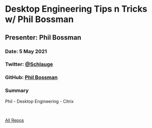 # Desktop Engineering Tips n Tricks w/ Phil Bossman

## Presenter: Phil Bossman

### Date: 5 May 2021

### Twitter: [@Schlauge](https://twitter.com/Schlauge)

### GitHub: [Phil Bossman](https://github.com/pbossman)

### Summary

Phil - Desktop Engineering - Citrix

&nbsp;
&nbsp;

[All Repos](https://github.com/pbossman?tab=repositories)  

